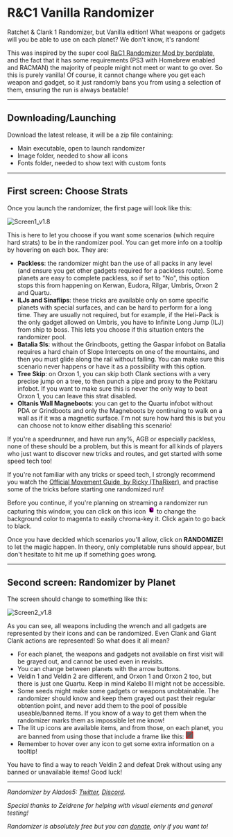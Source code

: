 # R&C1 Vanilla Randomizer
Ratchet & Clank 1 Randomizer, but Vanilla edition!
What weapons or gadgets will you be able to use on each planet? We don't know, it's random!

This was inspired by the super cool [RaC1 Randomizer Mod by bordplate](https://github.com/bordplate/rac1-randomizer), and the fact that it has some requirements (PS3 with Homebrew enabled and RACMAN) the majority of people might not meet or want to go over. So this is purely vanilla! Of course, it cannot change where you get each weapon and gadget, so it just randomly bans you from using a selection of them, ensuring the run is always beatable!

---

## Downloading/Launching
Download the latest release, it will be a zip file containing:
- Main executable, open to launch randomizer
- Image folder, needed to show all icons
- Fonts folder, needed to show text with custom fonts

---

## First screen: Choose Strats
Once you launch the randomizer, the first page will look like this:

![Screen1_v1.8](https://i.imgur.com/rgJlxAH.png)

This is here to let you choose if you want some scenarios (which require hard strats) to be in the randomizer pool. You can get more info on a tooltip by hovering on each box. They are:
- **Packless**: the randomizer might ban the use of all packs in any level (and ensure you get other gadgets required for a packless route). Some planets are easy to complete packless, so if set to "No", this option stops this from happening on Kerwan, Eudora, Rilgar, Umbris, Orxon 2 and Quartu.
- **ILJs and Sinaflips**: these tricks are available only on some specific planets with special surfaces, and can be hard to perform for a long time. They are usually not required, but for example, if the Heli-Pack is the only gadget allowed on Umbris, you have to Infinite Long Jump (ILJ) from ship to boss. This lets you choose if this situation enters the randomizer pool.
- **Batalia SIs**: without the Grindboots, getting the Gaspar infobot on Batalia requires a hard chain of Slope Intercepts on one of the mountains, and then you must glide along the rail without falling. You can make sure this scenario never happens or have it as a possibility with this option.
- **Tree Skip**: on Orxon 1, you can skip both Clank sections with a very precise jump on a tree, to then punch a pipe and proxy to the Pokitaru infobot. If you want to make sure this is never the only way to beat Orxon 1, you can leave this strat disabled.
- **Oltanis Wall Magneboots**: you can get to the Quartu infobot without PDA or Grindboots and only the Magneboots by continuing to walk on a wall as if it was a magnetic surface. I'm not sure how hard this is but you can choose not to know either disabling this scenario!

If you're a speedrunner, and have run any%, AGB or especially packless, none of these should be a problem, but this is meant for all kinds of players who just want to discover new tricks and routes, and get started with some speed tech too!

If you're not familiar with any tricks or speed tech, I strongly recommend you watch the [Official Movement Guide, by Ricky (ThaRixer)](https://www.youtube.com/watch?v=V8TG2sCofwM), and practise some of the tricks before starting one randomized run!

Before you continue, if you're planning on streaming a randomizer run capturing this window, you can click on this icon <img src="/images/Paint.png" height="17"> to change the background color to magenta to easily chroma-key it. Click again to go back to black.

Once you have decided which scenarios you'll allow, click on **RANDOMIZE!** to let the magic happen. In theory, only completable runs should appear, but don't hesitate to hit me up if something goes wrong. 

---

## Second screen: Randomizer by Planet

The screen should change to something like this:

![Screen2_v1.8](https://i.imgur.com/0xjTWoG.png)

As you can see, all weapons including the wrench and all gadgets are represented by their icons and can be randomized. Even Clank and Giant Clank actions are represented! So what does it all mean?
- For each planet, the weapons and gadgets not available on first visit will be grayed out, and cannot be used even in revisits.
- You can change between planets with the arrow buttons.
- Veldin 1 and Veldin 2 are different, and Orxon 1 and Orxon 2 too, but there is just one Quartu. Keep in mind Kalebo III might not be accessible.
- Some seeds might make some gadgets or weapons unobtainable. The randomizer should know and keep them grayed out past their regular obtention point, and never add them to the pool of possible useable/banned items. If you know of a way to get them when the randomizer marks them as impossible let me know!
- The lit up icons are available items, and from those, on each planet, you are banned from using those that include a frame like this: <img src="/images/banned.png" height="17">
- Remember to hover over any icon to get some extra information on a tooltip!

You have to find a way to reach Veldin 2 and defeat Drek without using any banned or unavailable items! Good luck!

---
_Randomizer by Alados5: [Twitter](https://twitter.com/adriaalados5), [Discord](https://discord.gg/MnEHvz8)._

_Special thanks to Zeldrene for helping with visual elements and general testing!_

_Randomizer is absolutely free but you can [donate](https://www.paypal.com/paypalme/Alados5), only if you want to!_
